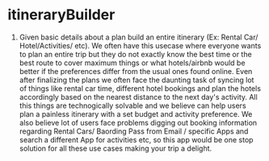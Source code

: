 # itineraryBuilder
1. Given basic details about a plan build an entire itinerary (Ex: Rental Car/ Hotel/Activities/ etc).
We often have this usecase where everyone wants to plan an entire trip but they do not exactly know the best
time or the best route to cover maximum things or what hotels/airbnb would be better if the preferences differ
from the usual ones found online. Even after finalizing the plans we often face the daunting task of syncing lot 
of things like rental car time, different hotel bookings and plan the hotels accordingly based on the nearest
distance to the next day's activity.
All this things are technogically solvable and we believe can help users plan a painless itinerary with a set budget 
and activity preference.
We also believe lot of users face problems digging out booking information regarding Rental Cars/ Baording Pass from 
Email / specific Apps and search a different App for activities etc, so this app would be one stop solution for all these 
use cases making your trip a delight.
